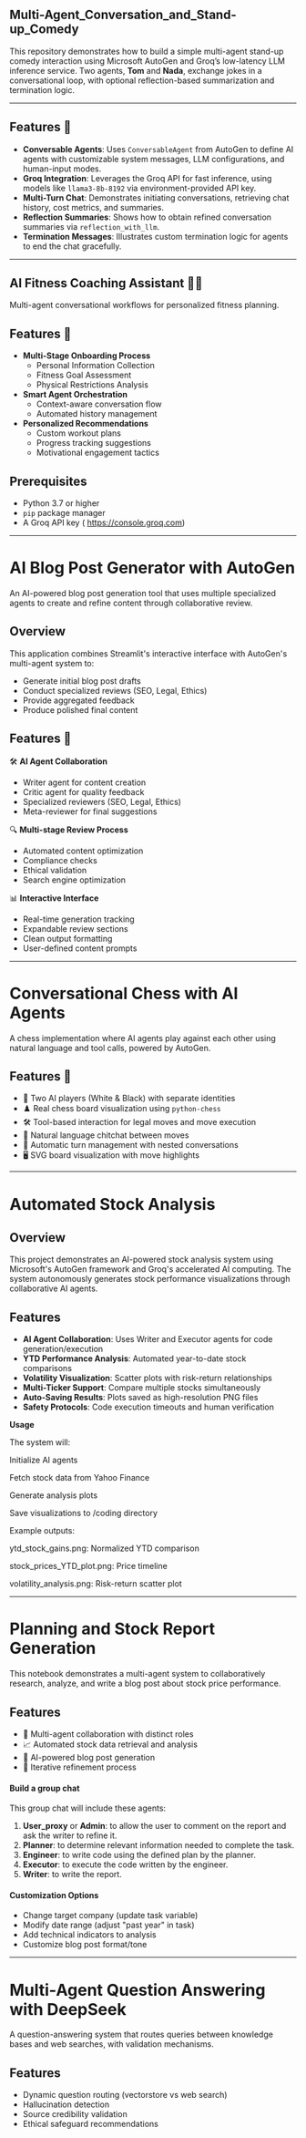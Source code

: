 ## Multi-Agent_Conversation_and_Stand-up_Comedy

This repository demonstrates how to build a simple multi-agent stand-up comedy interaction using Microsoft AutoGen and Groq’s low-latency LLM inference service. Two agents, **Tom** and **Nada**, exchange jokes in a conversational loop, with optional reflection-based summarization and termination logic.

-----

## Features 🚀

- **Conversable Agents**: Uses `ConversableAgent` from AutoGen to define AI agents with customizable system messages, LLM configurations, and human-input modes.
- **Groq Integration**: Leverages the Groq API for fast inference, using models like `llama3-8b-8192` via environment-provided API key.
- **Multi-Turn Chat**: Demonstrates initiating conversations, retrieving chat history, cost metrics, and summaries.
- **Reflection Summaries**: Shows how to obtain refined conversation summaries via `reflection_with_llm`.
- **Termination Messages**: Illustrates custom termination logic for agents to end the chat gracefully.

---
## AI Fitness Coaching Assistant 🤖💪
Multi-agent conversational workflows for personalized fitness planning.

## Features 🚀

- **Multi-Stage Onboarding Process**
  - Personal Information Collection
  - Fitness Goal Assessment
  - Physical Restrictions Analysis
- **Smart Agent Orchestration**
  - Context-aware conversation flow
  - Automated history management
- **Personalized Recommendations**
  - Custom workout plans
  - Progress tracking suggestions
  - Motivational engagement tactics

## Prerequisites

- Python 3.7 or higher
- `pip` package manager
- A Groq API key ( https://console.groq.com)

---


# AI Blog Post Generator with AutoGen

An AI-powered blog post generation tool that uses multiple specialized agents to create and refine content through collaborative review.

## Overview

This application combines Streamlit's interactive interface with AutoGen's multi-agent system to:
- Generate initial blog post drafts
- Conduct specialized reviews (SEO, Legal, Ethics)
- Provide aggregated feedback
- Produce polished final content

## Features 🚀

🛠️ **AI Agent Collaboration**
- Writer agent for content creation
- Critic agent for quality feedback
- Specialized reviewers (SEO, Legal, Ethics)
- Meta-reviewer for final suggestions

🔍 **Multi-stage Review Process**
- Automated content optimization
- Compliance checks
- Ethical validation
- Search engine optimization

📊 **Interactive Interface**
- Real-time generation tracking
- Expandable review sections
- Clean output formatting
- User-defined content prompts
------------------------------------------
# Conversational Chess with AI Agents

A chess implementation where AI agents play against each other using natural language and tool calls, powered by AutoGen.

## Features 🚀

- 🤖 Two AI players (White & Black) with separate identities
- ♟️ Real chess board visualization using `python-chess`
- 🛠️ Tool-based interaction for legal moves and move execution
- 💬 Natural language chitchat between moves
- 🔄 Automatic turn management with nested conversations
- 🖥️ SVG board visualization with move highlights


--------------------------------

# Automated Stock Analysis 

## Overview
This project demonstrates an AI-powered stock analysis system using Microsoft's AutoGen framework and Groq's accelerated AI computing. The system autonomously generates stock performance visualizations through collaborative AI agents.

## Features
- **AI Agent Collaboration**: Uses Writer and Executor agents for code generation/execution
- **YTD Performance Analysis**: Automated year-to-date stock comparisons
- **Volatility Visualization**: Scatter plots with risk-return relationships
- **Multi-Ticker Support**: Compare multiple stocks simultaneously
- **Auto-Saving Results**: Plots saved as high-resolution PNG files
- **Safety Protocols**: Code execution timeouts and human verification

**Usage**

The system will:

Initialize AI agents

Fetch stock data from Yahoo Finance

Generate analysis plots

Save visualizations to /coding directory

Example outputs:

ytd_stock_gains.png: Normalized YTD comparison

stock_prices_YTD_plot.png: Price timeline

volatility_analysis.png: Risk-return scatter plot

---------------------------------------------------

# Planning and Stock Report Generation
This notebook demonstrates a multi-agent system  to collaboratively research, analyze, and write a blog post about stock price performance.

## Features

- 🤖 Multi-agent collaboration with distinct roles
- 📈 Automated stock data retrieval and analysis
- 📝 AI-powered blog post generation
- 🔄 Iterative refinement process

#### Build a group chat

This group chat will include these agents:

1. **User_proxy** or **Admin**: to allow the user to comment on the report and ask the writer to refine it.
2. **Planner**: to determine relevant information needed to complete the task.
3. **Engineer**: to write code using the defined plan by the planner.
4. **Executor**: to execute the code written by the engineer.
5. **Writer**: to write the report.

#### Customization Options

- Change target company (update task variable)
- Modify date range (adjust "past year" in task)
- Add technical indicators to analysis
- Customize blog post format/tone

--------------------------------------------------------
#  Multi-Agent Question Answering with DeepSeek

A question-answering system that routes queries between knowledge bases and web searches, with validation mechanisms.

## Features
- Dynamic question routing (vectorstore vs web search)
- Hallucination detection
- Source credibility validation
- Ethical safeguard recommendations
